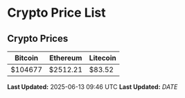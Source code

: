 # Crypto Price List

## Crypto Prices
| Bitcoin | Ethereum | Litecoin |
| ------- | -------- | -------- |
| $104677 | $2512.21 | $83.52 |
**Last Updated:** 2025-06-13 09:46 UTC
**Last Updated:** $DATE$
